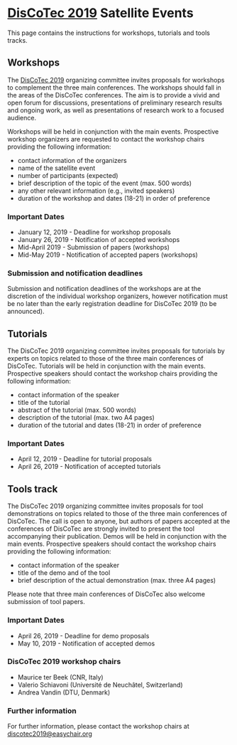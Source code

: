 # [DisCoTec 2019](https://www.discotec.org/2019/) Satellite Events

This page contains the instructions for workshops, tutorials and tools tracks.

## Workshops

The [DisCoTec 2019](https://www.discotec.org/2019/) organizing committee invites proposals for workshops to complement the three main conferences. 
The workshops should fall in the areas of the DisCoTec conferences. The aim is to provide a vivid and open forum
for discussions, presentations of preliminary research results and ongoing work, as well as presentations of 
research work to a focused audience.

Workshops will be held in conjunction with the main events. Prospective workshop organizers are requested to 
contact the workshop chairs providing the following information:

- contact information of the organizers
- name of the satellite event
- number of participants (expected)
- brief description of the topic of the event (max. 500 words)
- any other relevant information (e.g., invited speakers)
- duration of the workshop and dates (18-21) in order of preference

### Important Dates

- January 12, 2019 - Deadline for workshop proposals
- January 26, 2019 - Notification of accepted workshops
- Mid-April 2019 - Submission of papers (workshops)
- Mid-May 2019 - Notification of accepted papers (workshops)

### Submission and notification deadlines

Submission and notification deadlines of the workshops are at the discretion of the individual workshop organizers, however notification must be no later than the early registration deadline for DisCoTec 2019 (to be announced).

## Tutorials

The DisCoTec 2019 organizing committee invites proposals for tutorials by experts on topics related to
those of the three main conferences of DisCoTec. Tutorials will be held in conjunction with the main events. 
Prospective speakers should contact the workshop chairs providing the following information: 

- contact information of the speaker
- title of the tutorial
- abstract of the tutorial (max. 500 words)
- description of the tutorial (max. two A4 pages)
- duration of the tutorial and dates (18-21) in order of preference

### Important Dates

- April 12, 2019 - Deadline for tutorial proposals
- April 26, 2019 - Notification of accepted tutorials

## Tools track

The DisCoTec 2019 organizing committee invites proposals for tool demonstrations on topics related to those of
the three main conferences of DisCoTec. The call is open to anyone, but authors of papers accepted at the conferences
of DisCoTec are strongly invited to present the tool accompanying their publication. Demos will be held in
conjunction with the main events. Prospective speakers should contact the workshop chairs providing the following information: 

- contact information of the speaker
- title of the demo and of the tool
- brief description of the actual demonstration (max. three A4 pages)

Please note that three main conferences of DisCoTec also welcome submission of tool papers.

### Important Dates

- April 26, 2019 - Deadline for demo proposals
- May 10, 2019 - Notification of accepted demos

### DisCoTec 2019 workshop chairs

* Maurice ter Beek (CNR, Italy) 
* Valerio Schiavoni (Université de Neuchâtel, Switzerland) 
* Andrea Vandin (DTU, Denmark)

### Further information

For further information, please contact the workshop chairs at <discotec2019@easychair.org>
